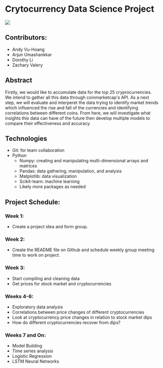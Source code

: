 # Crytocurrency Data Science Project

![](https://i.imgur.com/vq7g2xQ.png)

## Contributors:
* Andy Vu-Hoang
* Arjun Umashankkar
* Dorothy Li
* Zachary Valery

## Abstract
Firstly, we would like to accumulate data for the top 25 cryprocurrencies.  We intend to gather all this data through coinmarketcap's API.  As a next step, we will evaluate and interperet the data trying to identify market trends which influenced the rise and fall of the currencies and identifying correlations between different coins.  From here, we will investigate what insights this data can have of the future then develop multiple models to compare their effectiveness and accuracy.

## Technologies
* Git: for team collaboration
* Python
   * Numpy: creating and manipulating multi-dimensional arrays and matrices
   * Pandas: data gathering, manipulation, and analysis
   * Matplotlib: data visualization
   * Scikit-learn: machine learning
   * Likely more packages as needed

## Project Schedule:
### Week 1:
* Create a project idea and form group.

### Week 2:
* Create the README file on Github and schedule weekly group meeting time to work on project.

### Week 3:
* Start compiling and cleaning data
* Get prices for stock market and cryptocurrencies

### Weeks 4-6:
* Exploratory data analysis
* Correlations between price changes of different cryptocurrencies
* Look at cryptocurrency price changes in relation to stock market dips
* How do different cryptocurrencies recover from dips?

### Weeks 7 and On:
* Model Building
* Time series analysis
* Logistic Regression
* LSTM Neural Networks










